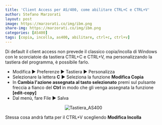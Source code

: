 ```yaml
---
title: 'Client Access per AS/400, come abilitare CTRL+C e CTRL+V'
author: Stefano Marzorati
layout: post
image: https://marzorati.co/img/ibm.png
share-img: https://marzorati.co/img/ibm.png
categories: [AS400]
tags: [copia, incolla, as400, abilitare, ctrl+c, ctrl+v]
---
```

Di default il client access non prevede il classico copia/incolla di Windows con le scorciatoie da tastiera CTRL+C e CTRL+V, ma personalizzando la tastiera del programma, è possibile farlo.      

 * Modifica ► Preferenze ► Tastiera ► Personalizza
 * Selezionare la lettera **C** ► Seleziona la funzione **Modifica Copia**
 * In **Cambia l'azione assegnata al tasto selezionato** premi sul pulsante freccia a fianco del **Ctrl** in modo che gli venga assegnata la funzione **[edit-copy]**
 * Dal menù, fare File ► Salva

<center><img src="http://marzorati.co/img/post/as400_tastiera.png" alt="Tastiera_AS400"></center>

Stessa cosa andrà fatta per il CTRL+V scegliendo **Modifica Incolla**   
